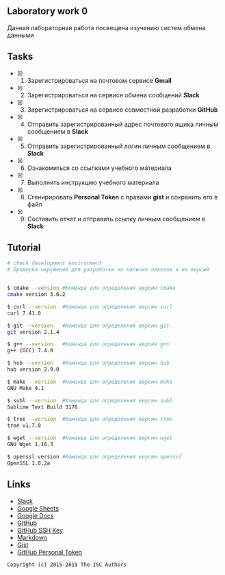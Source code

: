 ## Laboratory work 0

Данная лабораторная работа посвещена изучению систем обмена данными

## Tasks

- [x] 1. Зарегистрироваться на почтовом сервисе **Gmail**
- [x] 2. Зарегистрироваться на сервисе обмена сообщений **Slack**
- [x] 3. Зарегистрироваться на сервисе совместной разработки **GitHub**
- [x] 4. Отправить зарегистрированный адрес почтового ящика личным сообщением в **Slack**
- [x] 5. Отправить зарегистрированный логин личным сообщением в **Slack**
- [x] 6. Ознакомиться со ссылками учебного материала
- [x] 7. Выполнить инструкцию учебного материала
- [x] 8. Сгенирировать **Personal Token** с правами **gist** и сохранить его в файл
- [x] 9. Составить отчет и отправить ссылку личным сообщением в **Slack**

## Tutorial

```sh
# check development environment
# Проверка окружения для разработки на наличие пакетов и их версий


$ cmake --version #Команда для определения версии cmake
cmake version 3.6.2

$ curl --version  #Команда для определения версии curl
curl 7.41.0 

$ git --version   #Команда для определения версии git
git version 2.1.4

$ g++ --version   #Команда для определения версии g++
g++ (GCC) 7.4.0

$ hub --version   #Команда для определения версии hub
hub version 2.9.0

$ make --version  #Команда для определения версии make
GNU Make 4.1

$ subl --version  #Команда для определения версии subl
Sublime Text Build 3176

$ tree --version  #Команда для определения версии tree
tree v1.7.0

$ wget --version  #Команда для определения версии wget
GNU Wget 1.16.3

$ openssl version #Команда для определения версии openssl
OpenSSL 1.0.2a

```

## Links

- [Slack](https://slack.com)
- [Google Sheets](https://www.google.ru/intl/ru/sheets/about/)
- [Google Docs](https://www.google.ru/intl/ru/docs/about/)
- [GitHub](https://github.com)
- [GitHub SSH Key](https://help.github.com/articles/generating-a-new-ssh-key-and-adding-it-to-the-ssh-agent/)
- [Markdown](https://stackedit.io)
- [Gist](https://gist.github.com)
- [GitHub Personal Token](https://github.com/settings/tokens/new)


```
Copyright (c) 2015-2019 The ISC Authors
```
